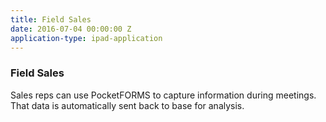 ```yaml
---
title: Field Sales
date: 2016-07-04 00:00:00 Z
application-type: ipad-application
---
```


### Field Sales

Sales reps can use PocketFORMS to capture information during meetings.  That data is automatically sent back to base for analysis.